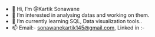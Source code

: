 - 👋 Hi, I’m @Kartik Sonawane
- 👀 I’m interested in analysing datas and working on them. 
- 🌱 I’m currently learning SQL, Data visualization tools..
- 📫 Email:- sonawanekartik145@gmail.com, Linked in :- 



